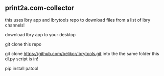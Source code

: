 ## print2a.com-collector

this uses lbry app and lbrytools repo to download files from a list of lbry channels!

download lbry app to your desktop

git clone this repo

git clone https://github.com/belikor/lbrytools.git into the the same folder this dl.py script is in!

pip install patool